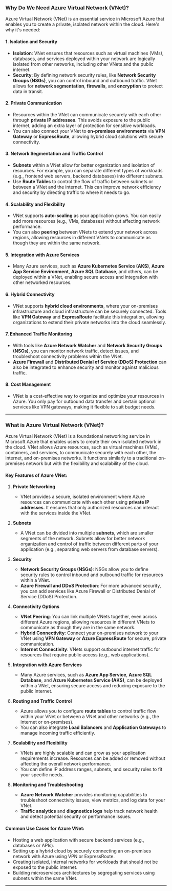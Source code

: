 ### Why Do We Need Azure Virtual Network (VNet)?

Azure Virtual Network (VNet) is an essential service in Microsoft Azure that enables you to create a private, isolated network within the cloud. Here's why it's needed:

#### 1. **Isolation and Security**

- **Isolation**: VNet ensures that resources such as virtual machines (VMs), databases, and services deployed within your network are logically isolated from other networks, including other VNets and the public internet.
- **Security**: By defining network security rules, like **Network Security Groups (NSGs)**, you can control inbound and outbound traffic. VNet allows for **network segmentation**, **firewalls**, and **encryption** to protect data in transit.

#### 2. **Private Communication**

- Resources within the VNet can communicate securely with each other through **private IP addresses**. This avoids exposure to the public internet, adding an extra layer of protection for sensitive workloads.
- You can also connect your VNet to **on-premises environments** via **VPN Gateway** or **ExpressRoute**, allowing hybrid cloud solutions with secure connectivity.

#### 3. **Network Segmentation and Traffic Control**

- **Subnets** within a VNet allow for better organization and isolation of resources. For example, you can separate different types of workloads (e.g., frontend web servers, backend databases) into different subnets.
- Use **Route Tables** to control the flow of traffic between subnets or between a VNet and the internet. This can improve network efficiency and security by directing traffic to where it needs to go.

#### 4. **Scalability and Flexibility**

- VNet supports **auto-scaling** as your application grows. You can easily add more resources (e.g., VMs, databases) without affecting network performance.
- You can also **peering** between VNets to extend your network across regions, allowing resources in different VNets to communicate as though they are within the same network.

#### 5. **Integration with Azure Services**

- Many Azure services, such as **Azure Kubernetes Service (AKS)**, **Azure App Service Environment**, **Azure SQL Database**, and others, can be deployed within a VNet, enabling secure access and integration with other networked resources.

#### 6. **Hybrid Connectivity**

- VNet supports **hybrid cloud environments**, where your on-premises infrastructure and cloud infrastructure can be securely connected. Tools like **VPN Gateway** and **ExpressRoute** facilitate this integration, allowing organizations to extend their private networks into the cloud seamlessly.

#### 7. **Enhanced Traffic Monitoring**

- With tools like **Azure Network Watcher** and **Network Security Groups (NSGs)**, you can monitor network traffic, detect issues, and troubleshoot connectivity problems within the VNet.
- **Azure Firewall** and **Distributed Denial of Service (DDoS) Protection** can also be integrated to enhance security and monitor against malicious traffic.

#### 8. **Cost Management**

- VNet is a cost-effective way to organize and optimize your resources in Azure. You only pay for outbound data transfer and certain optional services like VPN gateways, making it flexible to suit budget needs.

---

### What is Azure Virtual Network (VNet)?

Azure Virtual Network (VNet) is a foundational networking service in Microsoft Azure that enables users to create their own isolated network in the cloud. VNet allows Azure resources, such as virtual machines (VMs), containers, and services, to communicate securely with each other, the internet, and on-premises networks. It functions similarly to a traditional on-premises network but with the flexibility and scalability of the cloud.

#### Key Features of Azure VNet:

1. **Private Networking**

   - VNet provides a secure, isolated environment where Azure resources can communicate with each other using **private IP addresses**. It ensures that only authorized resources can interact with the services inside the VNet.

2. **Subnets**

   - A VNet can be divided into multiple **subnets**, which are smaller segments of the network. Subnets allow for better network organization and control of traffic between different parts of your application (e.g., separating web servers from database servers).

3. **Security**

   - **Network Security Groups (NSGs)**: NSGs allow you to define security rules to control inbound and outbound traffic for resources within a VNet.
   - **Azure Firewall and DDoS Protection**: For more advanced security, you can add services like Azure Firewall or Distributed Denial of Service (DDoS) Protection.

4. **Connectivity Options**

   - **VNet Peering**: You can link multiple VNets together, even across different Azure regions, allowing resources in different VNets to communicate as though they are in the same network.
   - **Hybrid Connectivity**: Connect your on-premises network to your VNet using **VPN Gateway** or **Azure ExpressRoute** for secure, private communication.
   - **Internet Connectivity**: VNets support outbound internet traffic for resources that require public access (e.g., web applications).

5. **Integration with Azure Services**

   - Many Azure services, such as **Azure App Service**, **Azure SQL Database**, and **Azure Kubernetes Service (AKS)**, can be deployed within a VNet, ensuring secure access and reducing exposure to the public internet.

6. **Routing and Traffic Control**

   - Azure allows you to configure **route tables** to control traffic flow within your VNet or between a VNet and other networks (e.g., the internet or on-premises).
   - You can also integrate **Load Balancers** and **Application Gateways** to manage incoming traffic efficiently.

7. **Scalability and Flexibility**

   - VNets are highly scalable and can grow as your application requirements increase. Resources can be added or removed without affecting the overall network performance.
   - You can define IP address ranges, subnets, and security rules to fit your specific needs.

8. **Monitoring and Troubleshooting**
   - **Azure Network Watcher** provides monitoring capabilities to troubleshoot connectivity issues, view metrics, and log data for your VNet.
   - **Traffic analytics** and **diagnostics logs** help track network health and detect potential security or performance issues.

#### Common Use Cases for Azure VNet:

- Hosting a web application with secure backend services (e.g., databases or APIs).
- Setting up a hybrid cloud by securely connecting an on-premises network with Azure using VPN or ExpressRoute.
- Creating isolated, internal networks for workloads that should not be exposed to the public internet.
- Building microservices architectures by segregating services using subnets within the same VNet.

---
